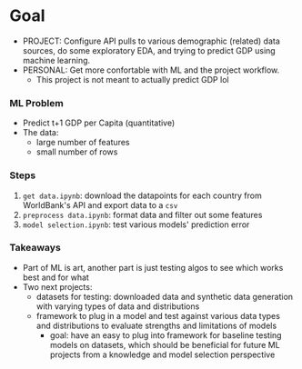 # Goal

- PROJECT: Configure API pulls to various demographic (related) data sources, do some exploratory EDA, and trying to predict GDP using machine learning.
- PERSONAL: Get more confortable with ML and the project workflow.
  - This project is not meant to actually predict GDP lol

### ML Problem

- Predict t+1 GDP per Capita (quantitative)
- The data:
  - large number of features
  - small number of rows

### Steps

1. `get data.ipynb`: download the datapoints for each country from WorldBank's API and export data to a `csv`
2. `preprocess data.ipynb`: format data and filter out some features
3. `model selection.ipynb`: test various models' prediction error

### Takeaways

- Part of ML is art, another part is just testing algos to see which works best and for what
- Two next projects:
  - datasets for testing: downloaded data and synthetic data generation with varying types of data and distributions
  - framework to plug in a model and test against various data types and distributions to evaluate strengths and limitations of models
    - goal: have an easy to plug into framework for baseline testing models on datasets, which should be beneficial for future ML projects from a knowledge and model selection perspective
